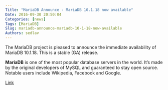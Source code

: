 ```yaml
---
Title: "MariaDB Announce - MariaDB 10.1.18 now available"
Date: 2016-09-30 20:50:04
Categories: [news]
Tags: [MariaDB]
Slug: mariadb-announce-mariadb-10-1-18-now-available
Authors: sedlav
---
```


The MariaDB project is pleased to announce the immediate availability of MariaDB 10.1.18. This is a stable (GA) release.

**MariaDB** is one of the most popular database servers in the world. It’s made by the original developers of MySQL and guaranteed to stay open source. Notable users include Wikipedia, Facebook and Google.

[Link](https://mariadb.com/kb/en/mdb-10118-rn/)
